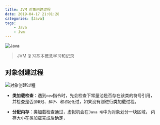 ```yaml
---
title: JVM 对象创建过程
date: 2019-04-17 21:01:28
categories: [Java]
tags:
	- Java
	- Jvm
---
```

![Java](/images/java.jpg)


>JVM 复习基本概念学习和记录

## 对象创建过程
![对象创建过程](/images/jvm-ObjectCreate.jpg)
- __类加载检查__：遇到`new`指令时，先会检查下常量池是否存在该类的符号引用，并检查是否`加载过`、`解析`、和`初始化`过，如果没有则进行类加载过程。

- __分配内存__：类加载检查通过，虚拟机会在`Java 堆`中为对象划分一块区域， 内存大小在类加载完成后确定，